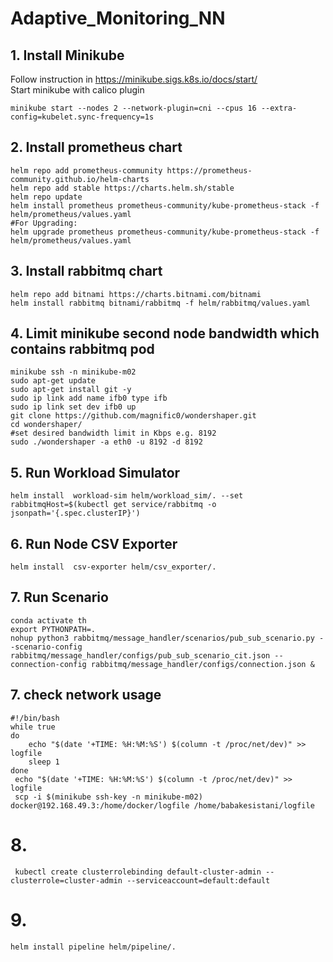 # Adaptive_Monitoring_NN

## 1. Install Minikube
 
Follow instruction in https://minikube.sigs.k8s.io/docs/start/
<br />Start minikube with calico plugin
    
    minikube start --nodes 2 --network-plugin=cni --cpus 16 --extra-config=kubelet.sync-frequency=1s

## 2. Install prometheus chart

    helm repo add prometheus-community https://prometheus-community.github.io/helm-charts
    helm repo add stable https://charts.helm.sh/stable
    helm repo update
    helm install prometheus prometheus-community/kube-prometheus-stack -f helm/prometheus/values.yaml
    #For Upgrading:
    helm upgrade prometheus prometheus-community/kube-prometheus-stack -f helm/prometheus/values.yaml

## 3. Install rabbitmq chart
    helm repo add bitnami https://charts.bitnami.com/bitnami
    helm install rabbitmq bitnami/rabbitmq -f helm/rabbitmq/values.yaml

## 4. Limit minikube second node bandwidth which contains rabbitmq pod

    minikube ssh -n minikube-m02 
    sudo apt-get update
    sudo apt-get install git -y
    sudo ip link add name ifb0 type ifb
    sudo ip link set dev ifb0 up
    git clone https://github.com/magnific0/wondershaper.git
    cd wondershaper/
    #set desired bandwidth limit in Kbps e.g. 8192
    sudo ./wondershaper -a eth0 -u 8192 -d 8192

## 5. Run Workload Simulator
    
    helm install  workload-sim helm/workload_sim/. --set rabbitmqHost=$(kubectl get service/rabbitmq -o jsonpath='{.spec.clusterIP}')

## 6. Run Node CSV Exporter

    helm install  csv-exporter helm/csv_exporter/. 

## 7. Run Scenario

    conda activate th
    export PYTHONPATH=.
    nohup python3 rabbitmq/message_handler/scenarios/pub_sub_scenario.py --scenario-config rabbitmq/message_handler/configs/pub_sub_scenario_cit.json --connection-config rabbitmq/message_handler/configs/connection.json &

## 7. check network usage
    #!/bin/bash
    while true
    do
        echo "$(date '+TIME: %H:%M:%S') $(column -t /proc/net/dev)" >> logfile
        sleep 1
    done
     echo "$(date '+TIME: %H:%M:%S') $(column -t /proc/net/dev)" >> logfile
     scp -i $(minikube ssh-key -n minikube-m02)  docker@192.168.49.3:/home/docker/logfile /home/babakesistani/logfile
    
# 8. 
     kubectl create clusterrolebinding default-cluster-admin --clusterrole=cluster-admin --serviceaccount=default:default

# 9.
    helm install pipeline helm/pipeline/.

